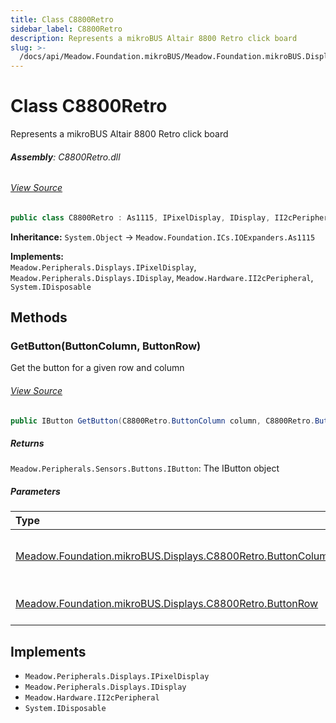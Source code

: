 ```yaml
---
title: Class C8800Retro
sidebar_label: C8800Retro
description: Represents a mikroBUS Altair 8800 Retro click board
slug: >-
  /docs/api/Meadow.Foundation.mikroBUS/Meadow.Foundation.mikroBUS.Displays/C8800Retro
---
```

# Class C8800Retro
Represents a mikroBUS Altair 8800 Retro click board

###### **Assembly**: C8800Retro.dll
###### [View Source](https://github.com/WildernessLabs/Meadow.Foundation.mikroBUS.git/blob/develop/Source/C8800Retro/Driver/C8800Retro.Enums.cs#L3)
```csharp title="Declaration"
public class C8800Retro : As1115, IPixelDisplay, IDisplay, II2cPeripheral, IDisposable
```
**Inheritance:** `System.Object` -> `Meadow.Foundation.ICs.IOExpanders.As1115`

**Implements:**  
`Meadow.Peripherals.Displays.IPixelDisplay`, `Meadow.Peripherals.Displays.IDisplay`, `Meadow.Hardware.II2cPeripheral`, `System.IDisposable`

## Methods
### GetButton(ButtonColumn, ButtonRow)
Get the button for a given row and column
###### [View Source](https://github.com/WildernessLabs/Meadow.Foundation.mikroBUS.git/blob/develop/Source/C8800Retro/Driver/C8800Retro.cs#L28)
```csharp title="Declaration"
public IButton GetButton(C8800Retro.ButtonColumn column, C8800Retro.ButtonRow row)
```

##### Returns

`Meadow.Peripherals.Sensors.Buttons.IButton`: The IButton object
##### Parameters

| Type | Name | Description |
|:--- |:--- |:--- |
| [Meadow.Foundation.mikroBUS.Displays.C8800Retro.ButtonColumn](../Meadow.Foundation.mikroBUS.Displays/C8800Retro.ButtonColumn) | *column* | The column of the button (1-4) |
| [Meadow.Foundation.mikroBUS.Displays.C8800Retro.ButtonRow](../Meadow.Foundation.mikroBUS.Displays/C8800Retro.ButtonRow) | *row* | The row of the button (A-D) |


## Implements

* `Meadow.Peripherals.Displays.IPixelDisplay`
* `Meadow.Peripherals.Displays.IDisplay`
* `Meadow.Hardware.II2cPeripheral`
* `System.IDisposable`
